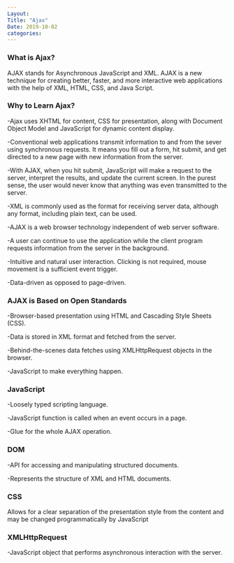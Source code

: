 ```yaml
---
Layout:
Title: "Ajax"
Date: 2019-10-02
categories:
---
```

### What is Ajax?
AJAX stands for Asynchronous JavaScript and XML. AJAX is a new technique for creating better, faster, and more interactive web applications with the help of XML, HTML, CSS, and Java Script.

### Why to Learn Ajax?
-Ajax uses XHTML for content, CSS for presentation, along with Document Object Model and JavaScript for dynamic content display.

-Conventional web applications transmit information to and from the sever using synchronous requests. It means you fill out a form, hit submit, and get directed to a new page with new information from the server.

-With AJAX, when you hit submit, JavaScript will make a request to the server, interpret the results, and update the current screen. In the purest sense, the user would never know that anything was even transmitted to the server.

-XML is commonly used as the format for receiving server data, although any format, including plain text, can be used.

-AJAX is a web browser technology independent of web server software.

-A user can continue to use the application while the client program requests information from the server in the background.

-Intuitive and natural user interaction. Clicking is not required, mouse movement is a sufficient event trigger.

-Data-driven as opposed to page-driven.

### AJAX is Based on Open Standards
-Browser-based presentation using HTML and Cascading Style Sheets (CSS).

-Data is stored in XML format and fetched from the server.

-Behind-the-scenes data fetches using XMLHttpRequest objects in the browser.

-JavaScript to make everything happen.

### JavaScript
-Loosely typed scripting language.

-JavaScript function is called when an event occurs in a page.

-Glue for the whole AJAX operation.

### DOM
-API for accessing and manipulating structured documents.

-Represents the structure of XML and HTML documents.

### CSS
Allows for a clear separation of the presentation style from the content and may be changed programmatically by JavaScript

### XMLHttpRequest
-JavaScript object that performs asynchronous interaction with the server.
